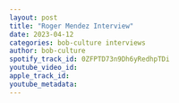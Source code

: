 ```yaml
---
layout: post
title: "Roger Mendez Interview"
date: 2023-04-12
categories: bob-culture interviews
author: bob-culture
spotify_track_id: 0ZFPTD73n9Dh6yRedhpTDi
youtube_video_id: 
apple_track_id: 
youtube_metadata: 
---
```

